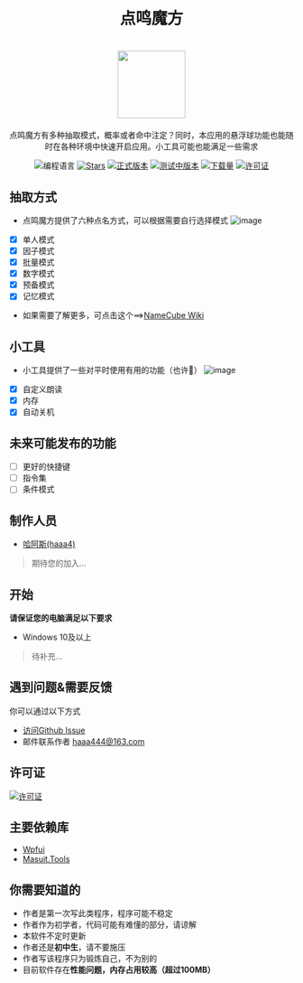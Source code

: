 <div align="center">

# 点鸣魔方 
# <image src="https://github.com/user-attachments/assets/2b48f65f-8eb2-4b91-b29e-78a1b0f9d52c" height="120"/>

点鸣魔方有多种抽取模式，概率或者命中注定？同时，本应用的悬浮球功能也能随时在各种环境中快速开启应用。小工具可能也能满足一些需求

![编程语言](https://img.shields.io/github/languages/top/haaa4/NameCube)
[![Stars](https://img.shields.io/github/stars/haaa4/NameCube?label=Stars)](https://github.com/haaa4/NameCube)
[![正式版本](https://img.shields.io/github/v/release/haaa4/NameCube?style=flat-square&color=%233fb950&label=正式)](https://github.com/haaa4/NameCube/releases/latest)
[![测试中版本](https://img.shields.io/github/v/release/haaa4/NameCube?include_prereleases&style=flat-square&label=测试)](https://github.com/haaa4/NameCube/releases/)
[![下载量](https://img.shields.io/github/downloads/haaa4/NameCube/total?style=social&label=下载量&logo=github)](https://github.com/haaa4/NameCube/releases/latest)
[![许可证](https://img.shields.io/badge/license-MIT-blue.svg)]([https://github.com/ldqk/Masuit.Tools/blob/master/LICENSE](https://github.com/haaa4/NameCube/blob/main/LICENSE))
</div>

## 抽取方式
- 点鸣魔方提供了六种点名方式，可以根据需要自行选择模式
![image](https://github.com/user-attachments/assets/32eebe23-23ff-4f70-a3f1-d3311c84323b)
- [x] 单人模式
- [x] 因子模式
- [x] 批量模式
- [x] 数字模式
- [x] 预备模式
- [x] 记忆模式
- 如果需要了解更多，可点击这个==>[NameCube Wiki](https://github.com/haaa4/NameCube/wiki/%E6%A8%A1%E5%BC%8F)
## 小工具
- 小工具提供了一些对平时使用有用的功能（也许🤔）
![image](https://github.com/user-attachments/assets/5d30d1a7-7827-4450-8f65-c749ccb0bc7e)
- [x] 自定义朗读
- [x] 内存
- [x] 自动关机
## 未来可能发布的功能
- [ ] 更好的快捷键
- [ ] 指令集
- [ ] 条件模式
## 制作人员
- [哈阿斯(haaa4)](https://github.com/haaa4)
> 期待您的加入...
## 开始
**请保证您的电脑满足以下要求**
- Windows 10及以上
> 待补充...
## 遇到问题&需要反馈
你可以通过以下方式

- [访问Github Issue](https://github.com/haaa4/NameCube/issues)
- 邮件联系作者 haaa444@163.com

## 许可证
[![许可证](https://img.shields.io/badge/license-MIT-blue.svg)]([https://github.com/ldqk/Masuit.Tools/blob/master/LICENSE](https://github.com/haaa4/NameCube/blob/main/LICENSE))
## 主要依赖库
- [Wpfui](https://github.com/lepoco/wpfui)
- [Masuit.Tools](https://github.com/ldqk/Masuit.Tools)
## 你需要知道的
- 作者是第一次写此类程序，程序可能不稳定
- 作者作为初学者，代码可能有难懂的部分，请谅解
- 本软件不定时更新
- 作者还是**初中生**，请不要施压
- 作者写该程序只为锻炼自己，不为别的
- 目前软件存在**性能问题，内存占用较高（超过100MB）**

